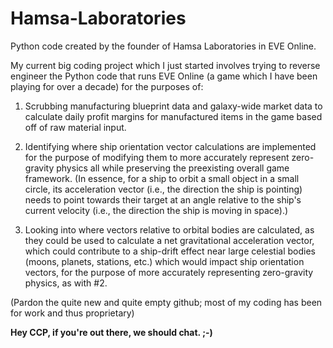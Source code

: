 # Hamsa-Laboratories
Python code created by the founder of Hamsa Laboratories in EVE Online.

My current big coding project which I just started involves trying to reverse engineer the Python code that runs EVE Online (a game which I have been playing for over a decade) for the purposes of:

 1. Scrubbing manufacturing blueprint data and galaxy-wide market data to calculate daily profit margins for manufactured items in the game based off of raw material input.

 2. Identifying where ship orientation vector calculations are implemented for the purpose of modifying them to more accurately represent zero-gravity physics all while preserving the preexisting overall game framework.  (In essence, for a ship to orbit a small object in a small circle, its acceleration vector (i.e., the direction the ship is pointing) needs to point towards their target at an angle relative to the ship's current velocity (i.e., the direction the ship is moving in space).)

 3. Looking into where vectors relative to orbital bodies are calculated, as they could be used to calculate a net gravitational acceleration vector, which could contribute to a ship-drift effect near large celestial bodies (moons, planets, stations, etc.) which would impact ship orientation vectors, for the purpose of more accurately representing zero-gravity physics, as with #2.

(Pardon the quite new and quite empty github; most of my coding has been for work and thus proprietary)

**Hey CCP, if you're out there, we should chat. ;-)**
